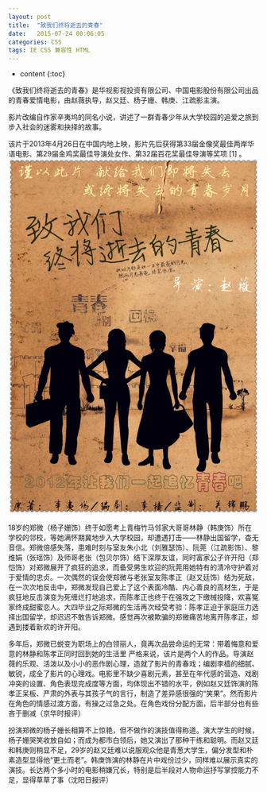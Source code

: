 ```yaml
---
layout: post
title:  "致我们终将逝去的青春"
date:   2015-07-24 00:06:05
categories: CSS
tags: IE CSS 兼容性 HTML
---
```


* content
{:toc}



《致我们终将逝去的青春》是华视影视投资有限公司、中国电影股份有限公司出品的青春爱情电影，由赵薇执导，赵又廷、杨子姗、韩庚、江疏影主演。

影片改编自作家辛夷坞的同名小说，讲述了一群青春少年从大学校园的追爱之旅到步入社会的迷雾和抉择的故事。

该片于2013年4月26日在中国内地上映，影片先后获得第33届金像奖最佳两岸华语电影、第29届金鸡奖最佳导演处女作、第32届百花奖最佳导演等奖项 [1]  。
![image](https://github.com/double-digit/double-digit.github.io/raw/master/10.jpg)




18岁的郑微（杨子姗饰）终于如愿考上青梅竹马邻家大哥哥林静（韩庚饰）所在学校的邻校，等她满怀期冀地步入大学校园，却遭遇打击——林静出国留学，杳无音信。郑微倍感失落，患难时刻与室友朱小北（刘雅瑟饰）、阮莞（江疏影饰）、黎维娟（张瑶饰）及师哥老张（包贝尔饰）结下深厚友谊，同时富家公子许开阳（郑恺饰）对郑微展开了疯狂的追求，而备受男生欢迎的阮莞用她特有的清冷守护着对于爱情的忠贞。一次偶然的误会使郑微与老张室友陈孝正（赵又廷饰）结为死敌，在一次次地反击中，郑微发现自己爱上了这个表面冷酷、内心善良的高材生，于是疯狂地反击演变为死缠烂打地追求，而陈孝正也终于在强攻之下缴械投降，欢喜冤家终成甜蜜恋人。大四毕业之际郑微的生活再次经受考验：陈孝正迫于家庭压力选择出国留学，却迟迟不敢告诉郑微。感觉再次被欺骗的郑微痛苦地离开陈孝正，却遇到搂着新欢的许开阳。

多年后，郑微已蜕变为职场上的白领丽人，竟再次品尝命运的无常：带着悔意和爱意的林静和陈孝正同时回到她的生活里 
严格来说，该片是两个人的作品。导演赵薇的乐观、活泼以及小小的恶作剧心理，造就了影片的青春戏；编剧李樯的细腻、敏锐，成全了影片的心理戏。电影里不缺少喜剧元素，甚至在年代感的营造、戏剧冲突的设置、角色表现完成度等方面，均体现出不错的水平，例如赵又廷饰演的陈孝正呆板、严肃的外表与其孩子气的言行，制造了差异感很强的“笑果”。然而影片在角色的情感过渡方面，有操之过急之处。在角色戏份分配方面，后半部分也有些吝于删减（京华时报评）

扮演郑微的杨子姗长相算不上惊艳，但不做作的演技值得称道。演大学生的时候，杨子姗哭笑收放自如；而成为都市白领后，她又演出了那种干练和聪明。而赵又廷和韩庚则稍显不足，29岁的赵又廷难以说服观众他是青葱大学生，偏分发型和朴素造型显得他“更土而老”。韩庚饰演的林静在片中戏份过少，同样难以展示真实的演技。长达两个多小时的电影稍嫌冗长，特别是后半段对人物命运抒写掌控能力不足，显得草草了事（沈阳日报评）

